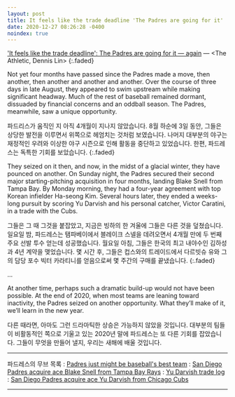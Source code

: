 ```yaml
---
layout: post
title: It feels like the trade deadline 'The Padres are going for it'
date: 2020-12-27 08:26:28 -0400
noindex: true
---
```


['It feels like the trade deadline': The Padres are going for it — again](https://theathletic.com/2284107/2020/12/24/josh-bell-trade-washington-nationals-pittsburgh-pirates/) &mdash; <The Athletic, Dennis Lin>
{:.faded}

Not yet four months have passed since the Padres made a move, then another, then another and another and another. Over the course of three days in late August, they appeared to swim upstream while making significant headway. Much of the rest of baseball remained dormant, dissuaded by financial concerns and an oddball season. The Padres, meanwhile, saw a unique opportunity.

파드리스가 움직인 지 아직 4개월이 지나지 않았습니다. 8월 하순에 3일 동안, 그들은 상당한 발전을 이루면서 위쪽으로 헤엄치는 것처럼 보였습니다. 나머지 대부분의 야구는 재정적인 우려와 이상한 야구 시즌으로 인해 활동을 중단하고 있었습니다. 한편, 파드레스는 독특한 기회를 보았습니다.
{:.faded}

They seized on it then, and now, in the midst of a glacial winter, they have pounced on another. On Sunday night, the Padres secured their second major starting-pitching acquisition in four months, landing Blake Snell from Tampa Bay. By Monday morning, they had a four-year agreement with top Korean infielder Ha-seong Kim. Several hours later, they ended a weeks-long pursuit by scoring Yu Darvish and his personal catcher, Victor Caratini, in a trade with the Cubs.

그들은 그 때 그것을 붙잡았고, 지금은 빙하의 한 겨울에 그들은 다른 것을 덮쳤습니다. 일요일 밤, 파드레스는 탬파베이에서 블레이크 스넬을 데려오면서 4개월 만에 두 번째 주요 선발 투수 얻는데 성공했습니다. 월요일 아침, 그들은 한국의 최고 내야수인 김하성과 4년 계약을 맺었습니다. 몇 시간 후, 그들은 컵스와의 트레이드에서 다르빗슈 유와 그의 담당 포수 빅터 카라티니를 얻음으로써 몇 주간의 구매를 끝냈습니다.
{:.faded}

...

At another time, perhaps such a dramatic build-up would not have been possible. At the end of 2020, when most teams are leaning toward inactivity, the Padres seized on another opportunity. What they’ll make of it, we’ll learn in the new year.

다른 때라면, 아마도 그런 드라마틱한 상승은 가능하지 않았을 것입니다. 대부분의 팀들이 비활동적인 쪽으로 기울고 있는 2020년 말에 파드레스는 또 다른 기회를 잡았습니다. 그들이 무엇을 만들어 낼지, 우리는 새해에 배울 것입니다.

---

파드레스의 무브 목록
: [Padres just might be baseball's best team](https://numberblackh.github.io/column/2020-12-29-Padres-just-might-be-baseball's-best-team/)
: [San Diego Padres acquire ace Blake Snell from Tampa Bay Rays](https://numberblackh.github.io/newstopic/2020-12-29-San-Diego-Padres-acquire-ace-Blake-Snell-from-Tampa-Bay-Rays/)
: [Yu Darvish trade log](https://numberblackh.github.io/newstopic/2020-12-29-Yu-Darvish-trade-log/)
: [San Diego Padres acquire ace Yu Darvish from Chicago Cubs](https://numberblackh.github.io/newstopic/2020-12-29-San-Diego-Padres-acquire-ace-Yu-Darvish-from-Chicago-Cubs/)

---
